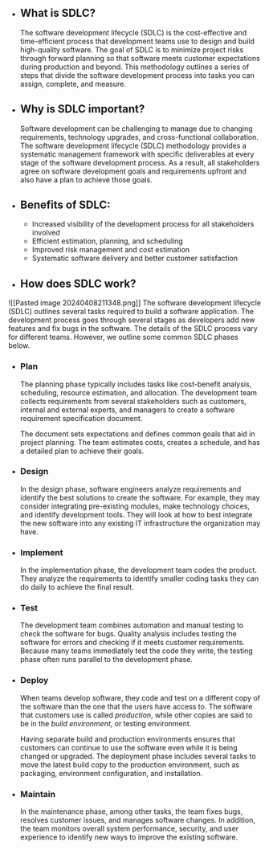 - ## What is SDLC?
	The software development lifecycle (SDLC) is the cost-effective and time-efficient process that development teams use to design and build high-quality software. The goal of SDLC is to minimize project risks through forward planning so that software meets customer expectations during production and beyond. This methodology outlines a series of steps that divide the software development process into tasks you can assign, complete, and measure.

- ## Why is SDLC important?
	Software development can be challenging to manage due to changing requirements, technology upgrades, and cross-functional collaboration. The software development lifecycle (SDLC) methodology provides a systematic management framework with specific deliverables at every stage of the software development process. As a result, all stakeholders agree on software development goals and requirements upfront and also have a plan to achieve those goals.

- ## Benefits of SDLC:
	- Increased visibility of the development process for all stakeholders involved
	- Efficient estimation, planning, and scheduling
	- Improved risk management and cost estimation
	- Systematic software delivery and better customer satisfaction

- ## How does SDLC work?
![[Pasted image 20240408211348.png]]
	The software development lifecycle (SDLC) outlines several tasks required to build a software application. The development process goes through several stages as developers add new features and fix bugs in the software.
	The details of the SDLC process vary for different teams. However, we outline some common SDLC phases below.

- ### **Plan**
	
	The planning phase typically includes tasks like cost-benefit analysis, scheduling, resource estimation, and allocation. The development team collects requirements from several stakeholders such as customers, internal and external experts, and managers to create a software requirement specification document.
	
	The document sets expectations and defines common goals that aid in project planning. The team estimates costs, creates a schedule, and has a detailed plan to achieve their goals.

- ### **Design**
	
	In the design phase, software engineers analyze requirements and identify the best solutions to create the software. For example, they may consider integrating pre-existing modules, make technology choices, and identify development tools. They will look at how to best integrate the new software into any existing IT infrastructure the organization may have.

- ### **Implement**
	
	In the implementation phase, the development team codes the product. They analyze the requirements to identify smaller coding tasks they can do daily to achieve the final result.

- ### **Test**
	
	The development team combines automation and manual testing to check the software for bugs. Quality analysis includes testing the software for errors and checking if it meets customer requirements. Because many teams immediately test the code they write, the testing phase often runs parallel to the development phase.

- ### **Deploy**
	
	When teams develop software, they code and test on a different copy of the software than the one that the users have access to. The software that customers use is called _production_, while other copies are said to be in the _build environment_, or testing environment.
	
	Having separate build and production environments ensures that customers can continue to use the software even while it is being changed or upgraded. The deployment phase includes several tasks to move the latest build copy to the production environment, such as packaging, environment configuration, and installation.

- ### **Maintain**
	
	In the maintenance phase, among other tasks, the team fixes bugs, resolves customer issues, and manages software changes. In addition, the team monitors overall system performance, security, and user experience to identify new ways to improve the existing software.

